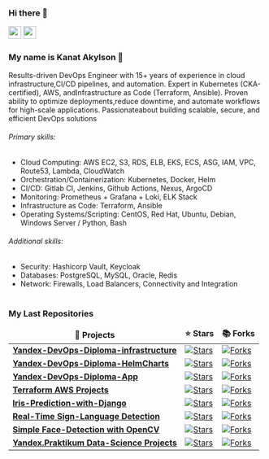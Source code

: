 ### Hi there 👋

<p> <a href="https://www.linkedin.com/in/akylson"><img src="https://img.shields.io/badge/linkedin-%230077B5.svg?&style=for-the-badge&logo=linkedin&logoColor=white" height=25></a> <a href="https://medium.com/@akylson"><img src="https://img.shields.io/badge/medium-%2312100E.svg?&style=for-the-badge&logo=medium&logoColor=white" height=25></a> </p>

### My name is Kanat Akylson :raising_hand: 

Results-driven DevOps Engineer with 15+ years of experience in cloud infrastructure,CI/CD pipelines, and automation. Expert in Kubernetes (CKA-certified), AWS, andInfrastructure as Code (Terraform, Ansible). Proven ability to optimize deployments,reduce downtime, and automate workflows for high-scale applications. Passionateabout building scalable, secure, and efficient DevOps solutions

###### Primary skills:
- Cloud Computing: AWS EC2, S3, RDS, ELB, EKS, ECS, ASG, IAM, VPC, Route53, Lambda, CloudWatch
- Orchestration/Containerization: Kubernetes, Docker, Helm
- CI/CD: Gitlab CI, Jenkins, Github Actions, Nexus, ArgoCD
- Monitoring: Prometheus + Grafana + Loki, ELK Stack
- Infrastructure as Code: Terraform, Ansible
- Operating Systems/Scripting: CentOS, Red Hat, Ubuntu, Debian, Windows Server / Python, Bash

###### Additional skills: 
- Security: Hashicorp Vault, Keycloak
- Databases: PostgreSQL, MySQL, Oracle, Redis
- Network: Firewalls, Load Balancers, Connectivity and Integration
<br><br>
<h3>My Last Repositories</h3>

<table width=100%>
  <thead align="center">
    <tr border: none;>
      <td><b>🎁 Projects</b></td>
      <td><b>⭐ Stars</b></td>
      <td><b>📚 Forks</b></td>
    </tr>
  </thead>
  <tbody>

<tr>
      <td><a href="https://github.com/akylson/yandex_devops_diploma_infrastructure"><b>Yandex-DevOps-Diploma-infrastructure</b></a></td>
      <td><a href="https://github.com/akylson/yandex_devops_diploma_infrastructure/stargazers"><img alt="Stars" src="https://img.shields.io/github/stars/akylson/yandex_devops_diploma_infrastructure?style=flat-square&labelColor=343b41"/></a></td>
      <td><a href="https://github.com/akylson/yandex_devops_diploma_infrastructure/network/members"><img alt="Forks" src="https://img.shields.io/github/forks/akylson/yandex_devops_diploma_infrastructure?style=flat-square&labelColor=343b41"/></a></td>
</tr> 

<tr>
      <td><a href="https://github.com/akylson/yandex_devops_diploma_helmcharts"><b>Yandex-DevOps-Diploma-HelmCharts</b></a></td>
      <td><a href="https://github.com/akylson/yandex_devops_diploma_helmcharts/stargazers"><img alt="Stars" src="https://img.shields.io/github/stars/akylson/yandex_devops_diploma_helmcharts?style=flat-square&labelColor=343b41"/></a></td>
      <td><a href="https://github.com/akylson/yandex_devops_diploma_helmcharts/network/members"><img alt="Forks" src="https://img.shields.io/github/forks/akylson/yandex_devops_diploma_helmcharts?style=flat-square&labelColor=343b41"/></a></td>
</tr>  

<tr>
      <td><a href="https://github.com/akylson/yandex_devops_diploma_app"><b>Yandex-DevOps-Diploma-App</b></a></td>
      <td><a href="https://github.com/akylson/yandex_devops_diploma_app/stargazers"><img alt="Stars" src="https://img.shields.io/github/stars/akylson/yandex_devops_diploma_app?style=flat-square&labelColor=343b41"/></a></td>
      <td><a href="https://github.com/akylson/yandex_devops_diploma_app/network/members"><img alt="Forks" src="https://img.shields.io/github/forks/akylson/yandex_devops_diploma_app?style=flat-square&labelColor=343b41"/></a></td>
</tr>  


<tr>
      <td><a href="https://github.com/akylson/Terraform_Projects"><b>Terraform AWS Projects</b></a></td>
      <td><a href="https://github.com/akylson/Terraform_Projects/stargazers"><img alt="Stars" src="https://img.shields.io/github/stars/akylson/Terraform_Projects?style=flat-square&labelColor=343b41"/></a></td>
      <td><a href="https://github.com/akylson/Terraform_Projects/network/members"><img alt="Forks" src="https://img.shields.io/github/forks/akylson/Terraform_Projects?style=flat-square&labelColor=343b41"/></a></td>
</tr>    
<tr>
      <td><a href="https://github.com/akylson/iris-prediction-with-django"><b>Iris-Prediction-with-Django</b></a></td>
      <td><a href="https://github.com/akylson/iris-prediction-with-django/stargazers"><img alt="Stars" src="https://img.shields.io/github/stars/akylson/iris-prediction-with-django?style=flat-square&labelColor=343b41"/></a></td>
      <td><a href="https://github.com/akylson/iris-prediction-with-django/network/members"><img alt="Forks" src="https://img.shields.io/github/forks/akylson/iris-prediction-with-django?style=flat-square&labelColor=343b41"/></a></td>
</tr>
<tr>
      <td><a href="https://github.com/akylson/real-time-sign-language-detection"><b>Real-Time Sign-Language Detection</b></a></td>
      <td><a href="https://github.com/akylson/real-time-sign-language-detection/stargazers"><img alt="Stars" src="https://img.shields.io/github/stars/akylson/real-time-sign-language-detection?style=flat-square&labelColor=343b41"/></a></td>
      <td><a href="https://github.com/akylson/real-time-sign-language-detection/network/members"><img alt="Forks" src="https://img.shields.io/github/forks/akylson/real-time-sign-language-detection?style=flat-square&labelColor=343b41"/></a></td>
</tr>
<tr>
      <td><a href="https://github.com/akylson/simple_face_detection"><b>Simple Face-Detection with OpenCV</b></a></td>
      <td><a href="https://github.com/akylson/simple_face_detection/stargazers"><img alt="Stars" src="https://img.shields.io/github/stars/akylson/simple_face_detection?style=flat-square&labelColor=343b41"/></a></td>
      <td><a href="https://github.com/akylson/simple_face_detection/network/members"><img alt="Forks" src="https://img.shields.io/github/forks/akylson/simple_face_detection?style=flat-square&labelColor=343b41"/></a></td>
</tr>	  
    <tr>
      <td><a href="https://github.com/akylson/yandex-praktikum-data-science-projects"><b>Yandex.Praktikum Data-Science Projects</b></a></td>
      <td><a href="https://github.com/akylson/yandex-praktikum-data-science-projects/stargazers"><img alt="Stars" src="https://img.shields.io/github/stars/akylson/yandex-praktikum-data-science-projects?style=flat-square&labelColor=343b41"/></a></td>
      <td><a href="https://github.com/akylson/yandex-praktikum-data-science-projects/network/members"><img alt="Forks" src="https://img.shields.io/github/forks/akylson/yandex-praktikum-data-science-projects?style=flat-square&labelColor=343b41"/></a></td>
    </tr>
  </tbody>
</table>
